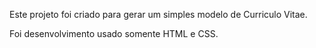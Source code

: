 Este projeto foi criado para gerar um simples modelo de Curriculo Vitae.

Foi desenvolvimento usado somente HTML e CSS.